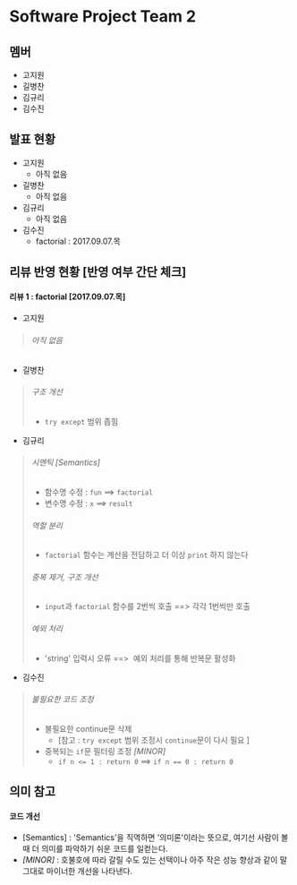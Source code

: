 Software Project Team 2
===========================

멤버
---------
* 고지원
* 길병찬
* 김규리
* 김수진



발표 현황
-----------
* 고지원
	* 아직 없음
* 길병찬
	* 아직 없음
* 김규리
	* 아직 없음
* 김수진
	* factorial  :  2017.09.07.목



리뷰 반영 현황 [반영 여부 간단 체크]
-----------------------------------
#### 리뷰 1  :  factorial [2017.09.07.목]

* 고지원 
> ###### 아직 없음
* 길병찬
> ###### 구조 개선
> * `try except` 범위 좁힘
* 김규리
> ###### 시멘틱 [Semantics]
> * 함수명 수정 : `fun` ==> `factorial`
> * 변수명 수정 : `x` ==> `result`
> ###### 역할 분리
> * `factorial` 함수는 계산을 전담하고 더 이상 `print` 하지 않는다
> ###### 중복 제거, 구조 개선
> * `input`과 `factorial` 함수를 2번씩 호출  ==>  각각 1번씩만 호출
> ###### 예외 처리
> * 'string' 입력시 오류  ==>  예외 처리를 통해 반복문 활성화
* 김수진
> ###### 불필요한 코드 조정
> * 불필요한 continue문 삭제 
> 	* [참고 : `try except` 범위 조정시 `continue`문이 다시 필요 ]
> * 중복되는 `if`문 필터링 조정 *[MINOR]* 
> 	* `if n <= 1 : return 0`  ==>  `if n == 0 : return 0`



의미 참고
-----------

#### 코드 개선
* [Semantics] : 'Semantics'을 직역하면 '의미론'이라는 뜻으로, 여기선 사람이 볼 때 더 의미를 파악하기 쉬운 코드를 일컫는다.
* *[MINOR]*  :  호불호에 따라 갈릴 수도 있는 선택이나 아주 작은 성능 향상과 같이 말 그대로 마이너한 개선을 나타낸다. 


